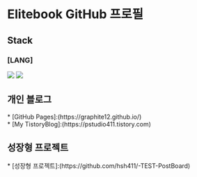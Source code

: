 
# Elitebook GitHub 프로필


## Stack
### [LANG] 
<img src="https://img.shields.io/badge/-JavaScript-yellow?style=for-the-badge&logo=appveyor"></img>
<img src="https://img.shields.io/badge/-TypeScriptt-blue?style=for-the-badge&logo=appveyor"></img>



## 개인 블로그

<div>* [GitHub Pages]:(https://graphite12.github.io/)</div>
</div>* [My TistoryBlog]:(https://pstudio411.tistory.com)</div>

<!---
hsh411/hsh411 is a ✨ special ✨ repository because its `README.md` (this file) appears on your GitHub profile.
You can click the Preview link to take a look at your changes.
--->

## 성장형 프로젝트 
<div>* [성장형 프로젝트]:(https://github.com/hsh411/-TEST-PostBoard)</div>
